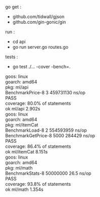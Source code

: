 go get :
 - github.com/tidwall/gjson
 - github.com/gin-gonic/gin

run :
 - cd api
 - go run server.go routes.go

tests :
 - go test ./... -cover -bench=.

goos: linux  
goarch: amd64  
pkg: ml/api  
BenchmarkPrice-8   	       3	 459731130 ns/op  
PASS  
coverage: 80.0% of statements  
ok  	ml/api	2.902s  
goos: linux  
goarch: amd64  
pkg: ml/itemCat  
BenchmarkLoad-8       	       2	 554593959 ns/op  
BenchmarkGetPrice-8   	    5000	    284429 ns/op  
PASS  
coverage: 86.4% of statements  
ok  	ml/itemCat	8.151s  
goos: linux  
goarch: amd64  
pkg: ml/math  
BenchmarkStats-8   	50000000	        26.5 ns/op  
PASS  
coverage: 93.8% of statements  
ok  	ml/math	1.354s  
